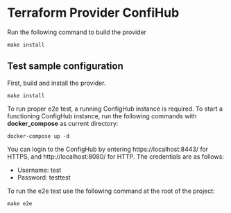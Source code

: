 # Terraform Provider ConfiHub

Run the following command to build the provider

```shell
make install
```

## Test sample configuration

First, build and install the provider.

```shell
make install
```

To run proper e2e test, a running ConfigHub instance is required. To start a functioning ConfigHub instance, run the following commands with __docker_compose__ as current directory:

```shell
docker-compose up -d
```

You can login to the ConfigHub by entering https://localhost:8443/ for HTTPS, and http://localhost:8080/ for HTTP. The credentials are as follows:
* Username: test
* Password: testtest

To run the e2e test use the following command at the root of the project:

```shell
make e2e
```